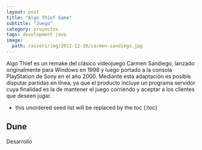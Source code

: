 ```yaml
---
layout: post
title: "Algo Thief Game"
subtitle: "Juego"
category: proyectos
tags: development java
image:
  path: /assets/img/2022-12-30/carmen-sandiego.jpg
---
```


Algo Thief es un remake del clásico videojuego Carmen Sandiego, lanzado originalmente para Windows en 1998 y luego portado a la consola PlayStation de Sony en el año 2000. Mediante esta adaptación es posible disputar partidas en línea, ya que el producto incluye un programa servidor cuya finalidad es la de mantener el juego corriendo y aceptar a los clientes que deseen jugar.

<!--more-->

* this unordered seed list will be replaced by the toc
{:toc}

## Dune

Desarrollo

